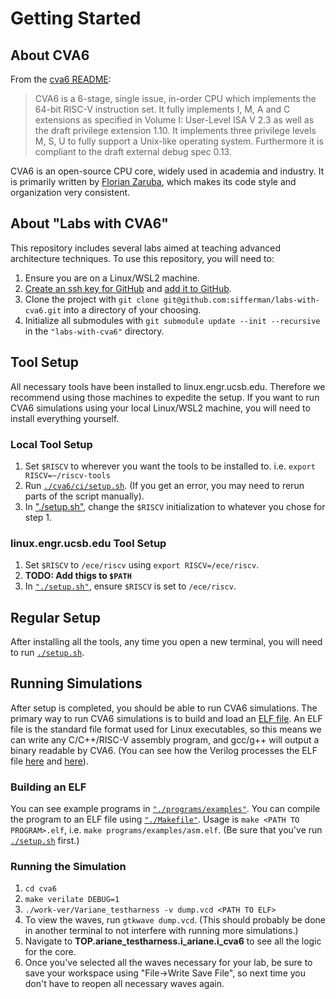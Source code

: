 
# Getting Started

## About CVA6

From the [cva6 README](https://github.com/openhwgroup/cva6#readme):

> CVA6 is a 6-stage, single issue, in-order CPU which implements the 64-bit RISC-V instruction set. It fully implements I, M, A and C extensions as specified in Volume I: User-Level ISA V 2.3 as well as the draft privilege extension 1.10. It implements three privilege levels M, S, U to fully support a Unix-like operating system. Furthermore it is compliant to the draft external debug spec 0.13.

CVA6 is an open-source CPU core, widely used in academia and industry. It is primarily written by [Florian Zaruba](https://github.com/zarubaf), which makes its code style and organization very consistent.

## About "Labs with CVA6"

This repository includes several labs aimed at teaching advanced architecture techniques. To use this repository, you will need to:

1. Ensure you are on a Linux/WSL2 machine.
2. [Create an ssh key for GitHub](https://docs.github.com/en/authentication/connecting-to-github-with-ssh/generating-a-new-ssh-key-and-adding-it-to-the-ssh-agent?platform=linux) and [add it to GitHub](https://docs.github.com/en/authentication/connecting-to-github-with-ssh/adding-a-new-ssh-key-to-your-github-account?platform=linux).
3. Clone the project with `git clone git@github.com:sifferman/labs-with-cva6.git` into a directory of your choosing.
4. Initialize all submodules with `git submodule update --init --recursive` in the `"labs-with-cva6"` directory.

## Tool Setup

All necessary tools have been installed to linux.engr.ucsb.edu. Therefore we recommend using those machines to expedite the setup. If you want to run CVA6 simulations using your local Linux/WSL2 machine, you will need to install everything yourself.

### Local Tool Setup

1. Set `$RISCV` to wherever you want the tools to be installed to. i.e. `export RISCV=~/riscv-tools`
2. Run [`./cva6/ci/setup.sh`](https://github.com/openhwgroup/cva6/blob/master/ci/setup.sh). (If you get an error, you may need to rerun parts of the script manually).
3. In ["./setup.sh"](https://github.com/openhwgroup/cva6/blob/master/ci/setup.sh), change the `$RISCV` initialization to whatever you chose for step 1.

### linux.engr.ucsb.edu Tool Setup

1. Set `$RISCV` to `/ece/riscv` using `export RISCV=/ece/riscv`.
2. **TODO: Add thigs to `$PATH`**
3. In [`"./setup.sh"`](https://github.com/openhwgroup/cva6/blob/master/ci/setup.sh), ensure `$RISCV` is set to `/ece/riscv`.

## Regular Setup

After installing all the tools, any time you open a new terminal, you will need to run [`./setup.sh`](https://github.com/openhwgroup/cva6/blob/master/ci/setup.sh).

## Running Simulations

After setup is completed, you should be able to run CVA6 simulations. The primary way to run CVA6 simulations is to build and load an [ELF file](https://en.wikipedia.org/wiki/Executable_and_Linkable_Format). An ELF file is the standard file format used for Linux executables, so this means we can write any C/C++/RISC-V assembly program, and gcc/g++ will output a binary readable by CVA6. (You can see how the Verilog processes the ELF file [here](https://github.com/openhwgroup/cva6/blob/909d85a56cc5ace65765a63d7ed56b7ac2026f99/corev_apu/tb/ariane_tb.sv#L132-L152) and [here](https://github.com/openhwgroup/cva6/blob/e7dd85d4f9de4e3b236af92ced59a775b96ecee8/corev_apu/tb/dpi/elfloader.cc)).

### Building an ELF

You can see example programs in [`"./programs/examples"`](https://github.com/sifferman/labs-with-cva6/blob/main/programs/examples). You can compile the program to an ELF file using [`"./Makefile"`](https://github.com/sifferman/labs-with-cva6/blob/main/Makefile). Usage is `make <PATH TO PROGRAM>.elf`, i.e. `make programs/examples/asm.elf`. (Be sure that you've run [`./setup.sh`](https://github.com/openhwgroup/cva6/blob/master/ci/setup.sh) first.)

### Running the Simulation

1. `cd cva6`
2. `make verilate DEBUG=1`
3. `./work-ver/Variane_testharness -v dump.vcd <PATH TO ELF>`
4. To view the waves, run `gtkwave dump.vcd`. (This should probably be done in another terminal to not interfere with running more simulations.)
5. Navigate to **TOP.ariane_testharness.i_ariane.i_cva6** to see all the logic for the core.
6. Once you've selected all the waves necessary for your lab, be sure to save your workspace using "File->Write Save File", so next time you don't have to reopen all necessary waves again.
